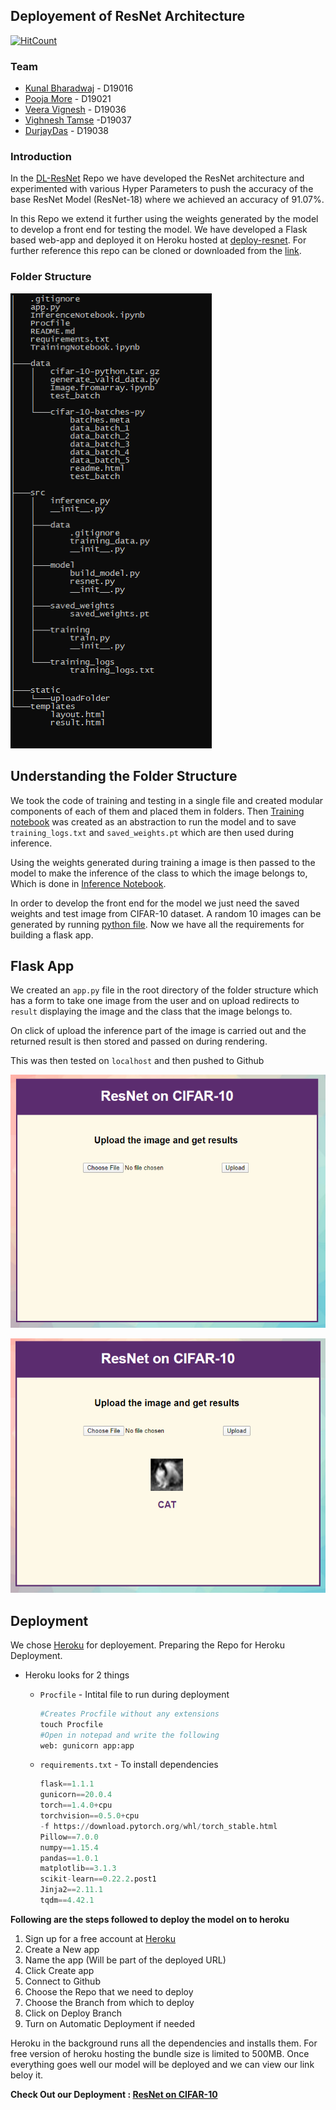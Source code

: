 ## Deployement of ResNet Architecture
[![HitCount](http://hits.dwyl.com/veeravignesh1/DL-ResNet-Deploy.svg)](http://hits.dwyl.com/veeravignesh1/DL-ResNet-Deploy)


### Team

- [Kunal Bharadwaj](https://github.com/kunalb510) - D19016
- [Pooja More](https://github.com/PoojaMore282) - D19021
- [Veera Vignesh](https://github.com/veeravignesh1) - D19036
- [Vighnesh Tamse](https://github.com/vighneshutamse) -D19037
- [DurjayDas](https://github.com/Durjaydas) - D19038

### Introduction

In the [DL-ResNet](https://github.com/veeravignesh1/DL-ResNet) Repo we have developed the ResNet architecture and experimented with various Hyper Parameters to push the accuracy of the base ResNet Model (ResNet-18) where we achieved an accuracy of 91.07%. 

In this Repo we extend it further using the weights generated by the model to develop a front end for testing the model. We have developed a Flask based web-app and deployed it on Heroku hosted at [deploy-resnet](https://deploy-resnet.herokuapp.com/). For further reference this repo can be cloned or downloaded from the [link](https://github.com/veeravignesh1/DL-ResNet-Deploy.git).

### Folder Structure

![Tree](tree.png)

## Understanding the Folder Structure

We took the code of training and testing in a single file and created modular components of each of them and placed them in folders. Then [Training notebook](TrainingNotebook.ipynb) was created as an abstraction to run the model and to save `training_logs.txt` and `saved_weights.pt` which are then used during inference.

Using the weights generated during training a image is then passed to the model to make the inference of the class to which the image belongs to, Which is done in [Inference Notebook](InferenceNotebook.ipynb).

In order to develop the front end for the model we just need the saved weights and test image from CIFAR-10 dataset. A random 10 images can be generated by running [python file](data/generate_valid_data.py). Now we have all the requirements for building a flask app.

## Flask App

We created an  `app.py` file in the root directory of the folder structure which has a form to take one image from the user and on upload redirects to `result` displaying the image and the class that the image belongs to.

On click of upload the inference part of the image is carried out and the returned result is then stored and passed on during rendering.

This was then tested on `localhost` and then pushed to Github

![App Preview](app-preview.png)

![App-Result](app-result.png)

## Deployment

We chose [Heroku](https://www.heroku.com/) for deployement. Preparing the Repo for Heroku Deployment.

- Heroku looks for 2 things

  - `Procfile` - Intital file to run during deployment

    ```python
    #Creates Procfile without any extensions
    touch Procfile
    #Open in notepad and write the following
    web: gunicorn app:app
    ```

    

  - `requirements.txt` - To install dependencies

    ```python
    flask==1.1.1
    gunicorn==20.0.4
    torch==1.4.0+cpu 
    torchvision==0.5.0+cpu 
    -f https://download.pytorch.org/whl/torch_stable.html
    Pillow==7.0.0
    numpy==1.15.4
    pandas==1.0.1
    matplotlib==3.1.3
    scikit-learn==0.22.2.post1
    Jinja2==2.11.1
    tqdm==4.42.1
    ```

 **Following are the steps followed to deploy the model on to heroku**

1. Sign up for a free account at [Heroku](https://www.heroku.com/)
2. Create a New app
3. Name the app (Will be part of the deployed URL)
4. Click Create app
5. Connect to Github
6. Choose the Repo that we need to deploy
7. Choose the Branch from which to deploy
8. Click on Deploy Branch
9. Turn on Automatic Deployment if needed

Heroku in the background runs all the dependencies and installs them. For free version of heroku hosting the bundle size is limited to 500MB. Once everything goes well our model will be deployed and we can view our link beloy it.

**Check Out our Deployment : [ResNet on CIFAR-10](https://deploy-resnet.herokuapp.com/)**

